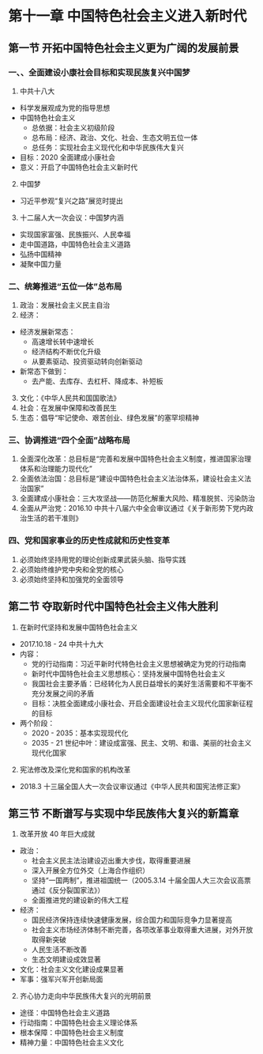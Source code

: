 # 第十一章 中国特色社会主义进入新时代

## 第一节 开拓中国特色社会主义更为广阔的发展前景

### 一、、全面建设小康社会目标和实现民族复兴中国梦

1. 中共十八大
  - 科学发展观成为党的指导思想
  - 中国特色社会主义
    - 总依据：社会主义初级阶段
    - 总布局：经济、政治、文化、社会、生态文明五位一体
    - 总任务：实现社会主义现代化和中华民族伟大复兴
  - 目标：2020 全面建成小康社会
  - 意义：开启了中国特色社会主义新时代

2. 中国梦
  - 习近平参观“复兴之路”展览时提出

3. 十二届人大一次会议：中国梦内涵
  - 实现国家富强、民族振兴、人民幸福
  - 走中国道路，中国特色社会主义道路
  - 弘扬中国精神
  - 凝聚中国力量

### 二、统筹推进“五位一体”总布局

1. 政治：发展社会主义民主自治
2. 经济：
  - 经济发展新常态：
    - 高速增长转中速增长
    - 经济结构不断优化升级
    - 从要素驱动、投资驱动转向创新驱动
  - 新常态下做到：
    - 去产能、去库存、去杠杆、降成本、补短板

3. 文化：《中华人民共和国国歌法》
4. 社会：在发展中保障和改善民生
5. 生态：倡导“牢记使命、艰苦创业、绿色发展”的塞罕坝精神

### 三、协调推进“四个全面”战略布局

1. 全面深化改革：总目标是“完善和发展中国特色社会主义制度，推进国家治理体系和治理能力现代化”
2. 全面依法治国：总目标是“建设中国特色社会主义法治体系，建设社会主义法治国家”
3. 全面建成小康社会：三大攻坚战——防范化解重大风险、精准脱贫、污染防治
4. 全面从严治党：2016.10 中共十八届六中全会审议通过《关于新形势下党内政治生活的若干准则》

### 四、党和国家事业的历史性成就和历史性变革

1. 必须始终坚持用党的理论创新成果武装头脑、指导实践
2. 必须始终维护党中央和全党的核心
3. 必须始终坚持和加强党的全面领导

## 第二节 夺取新时代中国特色社会主义伟大胜利

1. 在新时代坚持和发展中国特色社会主义
  - 2017.10.18 - 24 中共十九大
  - 内容：
    - 党的行动指南：习近平新时代特色社会主义思想被确定为党的行动指南
    - 新时代中国特色社会主义思想核心：坚持发展中国特色社会主义
    - 我国社会主要矛盾：已经转化为人民日益增长的美好生活需要和不平衡不充分发展之间的矛盾
    - 目标：决胜全面建成小康社会、开启全面建设社会主义现代化国家新征程的目标
  - 两个阶段：
    - 2020 - 2035：基本实现现代化
    - 2035 - 21 世纪中叶：建设成富强、民主、文明、和谐、美丽的社会主义现代化国家

2. 宪法修改及深化党和国家的机构改革
  - 2018.3 十三届全国人大一次会议审议通过《中华人民共和国宪法修正案》

## 第三节 不断谱写与实现中华民族伟大复兴的新篇章

1. 改革开放 40 年巨大成就
  - 政治：
    - 社会主义民主法治建设迈出重大步伐，取得重要进展
    - 深入开展全方位外交（上海合作组织）
    - 坚持“一国两制”，推进祖国统一（2005.3.14 十届全国人大三次会议高票通过《反分裂国家法》）
    - 全面推进党的建设新的伟大工程
  - 经济：
    - 国民经济保持连续快速健康发展，综合国力和国际竞争力显著提高
    - 社会主义市场经济体制不断完善，各项改革事业取得重大进展，对外开放取得新突破
    - 人民生活不断改善
    - 生态文明建设成效显著
  - 文化：社会主义文化建设成果显著
  - 军事：强军兴军开创新局面

2. 齐心协力走向中华民族伟大复兴的光明前景
  - 途径：中国特色社会主义道路
  - 行动指南：中国特色社会主义理论体系
  - 根本保障：中国特色社会主义制度
  - 精神力量：中国特色社会主义文化
